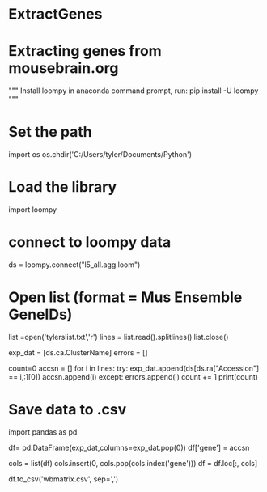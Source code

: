 # ExtractGenes

# Extracting genes from mousebrain.org

"""
Install loompy in anaconda command prompt, run:
    pip install -U loompy
"""
# Set the path
import os
os.chdir('C:/Users/tyler/Documents/Python')

# Load the library
import loompy

# connect to loompy data 
ds = loompy.connect("l5_all.agg.loom")

# Open list (format = Mus Ensemble GeneIDs)
list =open('tylerslist.txt','r')
lines = list.read().splitlines()
list.close()

exp_dat = [ds.ca.ClusterName]
errors = []

count=0
accsn = []
for i in lines:
    try:
        exp_dat.append(ds[ds.ra["Accession"] == i,:][0])
        accsn.append(i)
    except:
        errors.append(i)
    count += 1
    print(count)

# Save data to .csv    
import pandas as pd

df= pd.DataFrame(exp_dat,columns=exp_dat.pop(0))
df['gene'] = accsn

cols = list(df)
cols.insert(0, cols.pop(cols.index('gene')))
df = df.loc[:, cols]

df.to_csv('wbmatrix.csv', sep=',')
